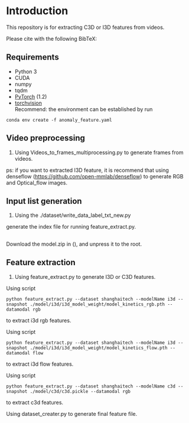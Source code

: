 # Introduction
This repository is for extracting C3D or I3D features from videos. 

Please cite with the following BibTeX:

## Requirements
* Python 3
* CUDA
* numpy
* tqdm
* [PyTorch](http://pytorch.org/) (1.2)
* [torchvision](http://pytorch.org/)  
Recommend: the environment can be established by run

```
conda env create -f anomaly_feature.yaml
```

## Video preprocessing
1. Using Videos_to_frames_multiprocessing.py to generate frames from videos.

ps: if you want to extracted I3D feature, it is recommend that using denseflow (https://github.com/open-mmlab/denseflow) to generate RGB and Optical_flow images.

## Input list generation
1. Using the ./dataset/write_data_label_txt_new.py 

 generate the index file for running feature_extract.py. 
 
##
Download the model.zip in (), and unpress it to the root.

## Feature extraction
1. Using feature_extract.py to generate I3D or C3D features.

Using script 

```
python feature_extract.py --dataset shanghaitech --modelName i3d --snapshot ./model/i3d/i3d_model_weight/model_kinetics_rgb.pth --datamodal rgb
```

to extract i3d rgb features.

Using script 

```
python feature_extract.py --dataset shanghaitech --modelName i3d --snapshot ./model/i3d/i3d_model_weight/model_kinetics_flow.pth --datamodal flow
``` 

to extract i3d flow features.

Using script
 
 ```
 python feature_extract.py --dataset shanghaitech --modelName c3d --snapshot ./model/c3d/c3d.pickle --datamodal rgb
``` 
 
 to extract c3d features.

Using dataset_creater.py to generate final feature file.
